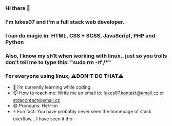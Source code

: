 ### Hi there 👋
### I'm lukes07 and i'm a full stack web developer.
### I can do magic in: HTML, CSS + SCSS, JavaScript, PHP and Python
### Also, I know my sh1t when working with linux.. just so you trolls don't tell me to type this: "sudo rm -rf /*"
### For everyone using linux, ⚠️DON'T DO THAT⚠️

- 🌱 I’m currently learning while coding.
- 📫 How to reach me: Write me an email to: lukes07.kontakt@email.cz or stdacontact@email.cz
- 😄 Pronouns: He/Him
- ⚡ Fun fact: You have probably never seen the homepage of stack overflow... I have seen it tho
